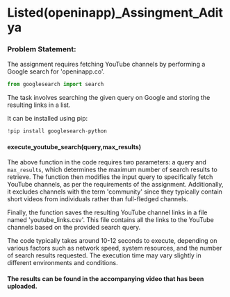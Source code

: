 # Listed(openinapp)_Assingment_Aditya

### Problem Statement:
The assignment requires fetching YouTube channels by performing a Google search for 'openinapp.co'.

```python
from googlesearch import search
```
The task involves searching the given query on Google and storing the resulting links in a list.

It can be installed using pip: 
```python 
!pip install googlesearch-python
```
#### execute_youtube_search(query,max_results)
The above function in the code requires two parameters: a query and `max_results`, which determines the maximum number of search results to retrieve. The function then modifies the input query to specifically fetch YouTube channels, as per the requirements of the assignment. Additionally, it excludes channels with the term 'community' since they typically contain short videos from individuals rather than full-fledged channels.

Finally, the function saves the resulting YouTube channel links in a file named 'youtube_links.csv'. This file contains all the links to the YouTube channels based on the provided search query.

The code typically takes around 10-12 seconds to execute, depending on various factors such as network speed, system resources, and the number of search results requested. The execution time may vary slightly in different environments and conditions.

#### The results can be found in the accompanying video that has been uploaded.
